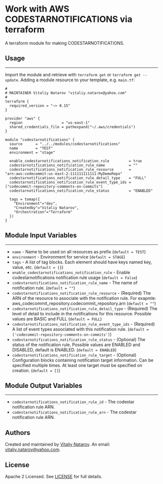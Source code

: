 # Work with AWS CODESTARNOTIFICATIONS via terraform

A terraform module for making CODESTARNOTIFICATIONS.


## Usage
----------------------
Import the module and retrieve with ```terraform get``` or ```terraform get --update```. Adding a module resource to your template, e.g. `main.tf`:

```
#
# MAINTAINER Vitaliy Natarov "vitaliy.natarov@yahoo.com"
#
terraform {
  required_version = "~> 0.15"
}

provider "aws" {
  region                  = "us-east-1"
  shared_credentials_file = pathexpand("~/.aws/credentials")
}

module "codestarnotifications" {
  source      = "../../modules/codestarnotifications"
  name        = "TEST"
  environment = "stage"

  enable_codestarnotifications_notification_rule         = true
  codestarnotifications_notification_rule_name           = ""
  codestarnotifications_notification_rule_resource       = "arn:aws:codecommit:us-east-2:111111111111:MyDemoRepo"
  codestarnotifications_notification_rule_detail_type    = "FULL"
  codestarnotifications_notification_rule_event_type_ids = ["codecommit-repository-comments-on-commits"]
  codestarnotifications_notification_rule_status         = "ENABLED"

  tags = tomap({
    "Environment"="dev",
    "Createdby"="Vitaliy Natarov",
    "Orchestration"="Terraform"
  })
}
```

## Module Input Variables
----------------------
- `name` - Name to be used on all resources as prefix (`default = TEST`)
- `environment` - Environment for service (`default = STAGE`)
- `tags` - A list of tag blocks. Each element should have keys named key, value, etc. (`default = {}`)
- `enable_codestarnotifications_notification_rule` - Enable codestarnotifications notification rule usage (`default = False`)
- `codestarnotifications_notification_rule_name` - The name of notification rule. (`default = ""`)
- `codestarnotifications_notification_rule_resource` - (Required) The ARN of the resource to associate with the notification rule. For exapmle: aws_codecommit_repository.codecommit_repository.arn (`default = ""`)
- `codestarnotifications_notification_rule_detail_type` - (Required) The level of detail to include in the notifications for this resource. Possible values are BASIC and FULL (`default = FULL`)
- `codestarnotifications_notification_rule_event_type_ids` - (Required) A list of event types associated with this notification rule. (`default = ['codecommit-repository-comments-on-commits']`)
- `codestarnotifications_notification_rule_status` - (Optional) The status of the notification rule. Possible values are ENABLED and DISABLED, default is ENABLED. (`default = ENABLED`)
- `codestarnotifications_notification_rule_target` - (Optional) Configuration blocks containing notification target information. Can be specified multiple times. At least one target must be specified on creation. (`default = []`)

## Module Output Variables
----------------------
- `codestarnotifications_notification_rule_id` - The codestar notification rule ARN.
- `codestarnotifications_notification_rule_arn` - The codestar notification rule ARN.


## Authors

Created and maintained by [Vitaliy Natarov](https://github.com/SebastianUA). An email: [vitaliy.natarov@yahoo.com](vitaliy.natarov@yahoo.com).

## License

Apache 2 Licensed. See [LICENSE](https://github.com/SebastianUA/terraform/blob/master/LICENSE) for full details.
